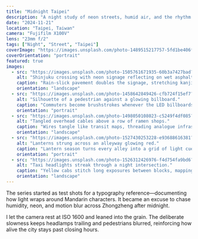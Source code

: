 ```yaml
---
title: "Midnight Taipei"
description: "A night study of neon streets, humid air, and the rhythm of scooters threading through Taipei's back alleys."
date: "2024-11-21"
location: "Taipei, Taiwan"
camera: "Fujifilm X100V"
lens: "23mm f/2"
tags: ["Night", "Street", "Taipei"]
coverImage: "https://images.unsplash.com/photo-1489515217757-5fd1be406fef?auto=format&fit=crop&w=1600&q=80"
coverOrientation: "portrait"
featured: true
images:
  - src: "https://images.unsplash.com/photo-1505761671935-60b3a7427bad?auto=format&fit=crop&w=1400&q=80"
    alt: "Shinjuku crossing with neon signage reflecting on wet asphalt."
    caption: "Rain-slick pavement doubles the signage, stretching kanji into luminous ribbons."
    orientation: "landscape"
  - src: "https://images.unsplash.com/photo-1458642849426-cfb724f15ef7?auto=format&fit=crop&w=1100&q=80"
    alt: "Silhouette of a pedestrian against a glowing billboard."
    caption: "Commuters become brushstrokes whenever the LED billboards cycle through magenta scenes."
    orientation: "portrait"
  - src: "https://images.unsplash.com/photo-1498050108023-c5249f4df085?auto=format&fit=crop&w=1400&q=80"
    alt: "Tangled overhead cables above a row of ramen shops."
    caption: "Wires tangle like transit maps, threading analogue infrastructure above the ramen steam."
    orientation: "landscape"
  - src: "https://images.unsplash.com/photo-1527430253228-e93688616381?auto=format&fit=crop&w=1100&q=80"
    alt: "Lanterns strung across an alleyway glowing red."
    caption: "Lantern season turns every alley into a grid of light cues ready for the next act."
    orientation: "portrait"
  - src: "https://images.unsplash.com/photo-1526312426976-f4d754fa9bd6?auto=format&fit=crop&w=1200&q=80"
    alt: "Taxi headlights streak through a night intersection."
    caption: "Yellow cabs stitch long exposures between blocks, mapping the invisible logistics of Taipei nights."
    orientation: "landscape"
---
```


The series started as test shots for a typography reference—documenting how light wraps around Mandarin characters. It became an excuse to chase humidity, neon, and motion blur across Zhongzheng after midnight.

I let the camera rest at ISO 1600 and leaned into the grain. The deliberate slowness keeps headlamps trailing and pedestrians blurred, reinforcing how alive the city stays past closing hours.
